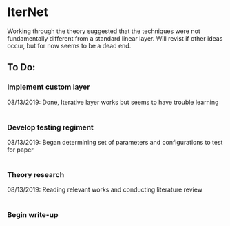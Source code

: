# IterNet
Working through the theory suggested that the techniques were not fundamentally different from a standard linear layer. Will revist if other ideas occur, but for now seems to be a dead end.

## To Do:
### Implement custom layer<br>
08/13/2019: Done, Iterative layer works but seems to have trouble learning<br>
<br>
### Develop testing regiment<br>
08/13/2019: Began determining set of parameters and configurations to test for paper<br>
<br>
### Theory research<br>
08/13/2019: Reading relevant works and conducting literature review<br>
<br>
### Begin write-up<br>
